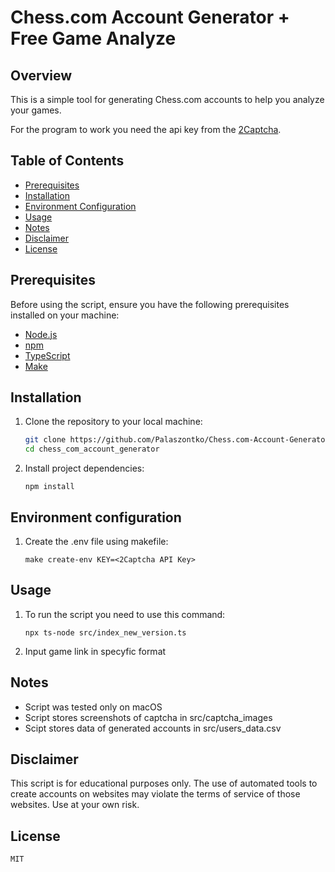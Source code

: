 # Chess.com Account Generator + Free Game Analyze

## Overview

This is a simple tool for generating Chess.com accounts to help you analyze your games.

For the program to work you need the api key from the [2Captcha](https://2captcha.com).

## Table of Contents

- [Prerequisites](#prerequisites)
- [Installation](#installation)
- [Environment Configuration](#environment-configuration)
- [Usage](#usage)
- [Notes](#notes)
- [Disclaimer](#disclaimer)
- [License](#license)

## Prerequisites

Before using the script, ensure you have the following prerequisites installed on your machine:

- [Node.js](https://nodejs.org/)
- [npm](https://www.npmjs.com/)
- [TypeScript](https://www.typescriptlang.org/)
- [Make](https://www.gnu.org/software/make/)

## Installation

1. Clone the repository to your local machine:

   ```bash
   git clone https://github.com/Palaszontko/Chess.com-Account-Generator
   cd chess_com_account_generator
   ```

2. Install project dependencies:
   ```
   npm install
   ```

## Environment configuration

1. Create the .env file using makefile:

   ```
   make create-env KEY=<2Captcha API Key>
   ```

## Usage

1. To run the script you need to use this command:
   ```
   npx ts-node src/index_new_version.ts
   ```
2. Input game link in specyfic format

## Notes

- Script was tested only on macOS
- Script stores screenshots of captcha in src/captcha_images
- Scipt stores data of generated accounts in src/users_data.csv

## Disclaimer
This script is for educational purposes only. The use of automated tools to create accounts on websites may violate the terms of service of those websites. Use at your own risk.

## License

    MIT
